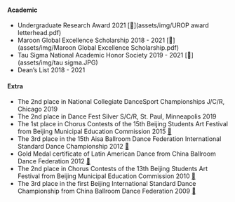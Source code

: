 #### Academic
* Undergraduate Research Award 2021 [📄](assets/img/UROP award letterhead.pdf) 
* Maroon Global Excellence Scholarship 2018 - 2021 [📄](assets/img/Maroon Global Excellence Scholarship.pdf)
* Tau Sigma National Academic Honor Society 2019 - 2021 [📄](assets/img/tau sigma.JPG)
* Dean’s List 2018 - 2021

#### Extra
* The 2nd place in National Collegiate DanceSport Championships J/C/R, Chicago 2019 
* The 2nd place in Dance Fest Silver S/C/R, St. Paul, Minneapolis 2019
* The 1st place in Chorus Contests of the 15th Beijing Students Art Festival from Beijing Municipal Education Commission 2015 [📄](assets/img/15chorus.jpg)
* The 3rd place in the 15th Aisa Ballroom Dance Federation International Standard Dance Championship 2012 [📄](assets/img/abdf2.jpg)
* Gold Medal certificate of Latin American Dance from China Ballroom Dance Federation 2012 [📄](assets/img/gold.jpg)
* The 2nd place in Chorus Contests of the 13th Beijing Students Art Festival from Beijing Municipal Education Commission 2010 [📄](assets/img/13chorus.jpg)
* The 3rd place in the first Beijing International Standard Dance Championship from China Ballroom Dance Federation 2009 [📄](assets/img/2009cbdf.jpg)
